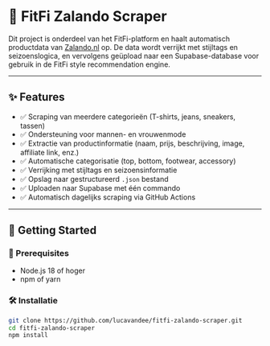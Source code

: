 # 🧠 FitFi Zalando Scraper

Dit project is onderdeel van het FitFi-platform en haalt automatisch productdata van [Zalando.nl](https://www.zalando.nl) op. De data wordt verrijkt met stijltags en seizoenslogica, en vervolgens geüpload naar een Supabase-database voor gebruik in de FitFi style recommendation engine.

---

## ✨ Features

- ✅ Scraping van meerdere categorieën (T-shirts, jeans, sneakers, tassen)
- ✅ Ondersteuning voor mannen- en vrouwenmode
- ✅ Extractie van productinformatie (naam, prijs, beschrijving, image, affiliate link, enz.)
- ✅ Automatische categorisatie (top, bottom, footwear, accessory)
- ✅ Verrijking met stijltags en seizoensinformatie
- ✅ Opslag naar gestructureerd `.json` bestand
- ✅ Uploaden naar Supabase met één commando
- ✅ Automatisch dagelijks scraping via GitHub Actions

---

## 🚀 Getting Started

### 🔧 Prerequisites

- Node.js 18 of hoger
- npm of yarn

### 🛠 Installatie

```bash
git clone https://github.com/lucavandee/fitfi-zalando-scraper.git
cd fitfi-zalando-scraper
npm install
